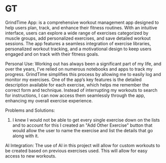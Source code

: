 # GT
GrindTime App: is a comprehensive workout management app designed to help users plan, track, and enhance their fitness routines. With an intuitive interface, users can explore a wide range of exercises categorized by muscle groups, add personalized exercises, and save detailed workout sessions. The app features a seamless integration of exercise libraries, personalized workout tracking, and a motivational design to keep users engaged and on track with their fitness goals.

Personal Use: Working out has always been a significant part of my life, and over the years, I've relied on numerous notebooks and apps to track my progress. GrindTime simplifies this process by allowing me to easily log and monitor my exercises. One of the app’s key features is the detailed description available for each exercise, which helps me remember the correct form and technique. Instead of interrupting my workouts to search for instructions, I can now access them seamlessly through the app, enhancing my overall exercise experience.

Problems and Solutions:
1. I knew I would not be able to get every single exercise down on the lists and to account for this I created an "Add Other Exercise" button that would allow the user to name the exercise and list the details that go along with it.



AI Integration: The use of AI in this project will allow for custom workouts to be created based on previous exercises used. This will allow for easy access to new workouts.
